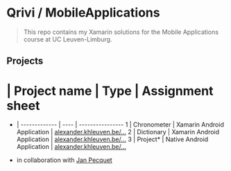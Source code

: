 # Qrivi / MobileApplications #

> This repo contains my Xamarin solutions for the Mobile Applications course at UC Leuven-Limburg.


## Projects

 # | Project name  | Type | Assignment sheet
 - | ------------- | ---- | ----------------
 1 | Chronometer   | Xamarin Android Application | [alexander.khleuven.be/...](http://alexander.khleuven.be/courses/mobile/labs/chronometer/assignment.html)
 2 | Dictionary    | Xamarin Android Application | [alexander.khleuven.be/...](http://alexander.khleuven.be/courses/mobile/labs/dictionary/assignment.html)
 3 | Project*      | Native Android Application | [alexander.khleuven.be/...](http://alexander.khleuven.be/courses/mobile/labs/project/assignment.html)

 * in collaboration with [Jan Pecquet](https://bitbucket.org/JanPecquet/)